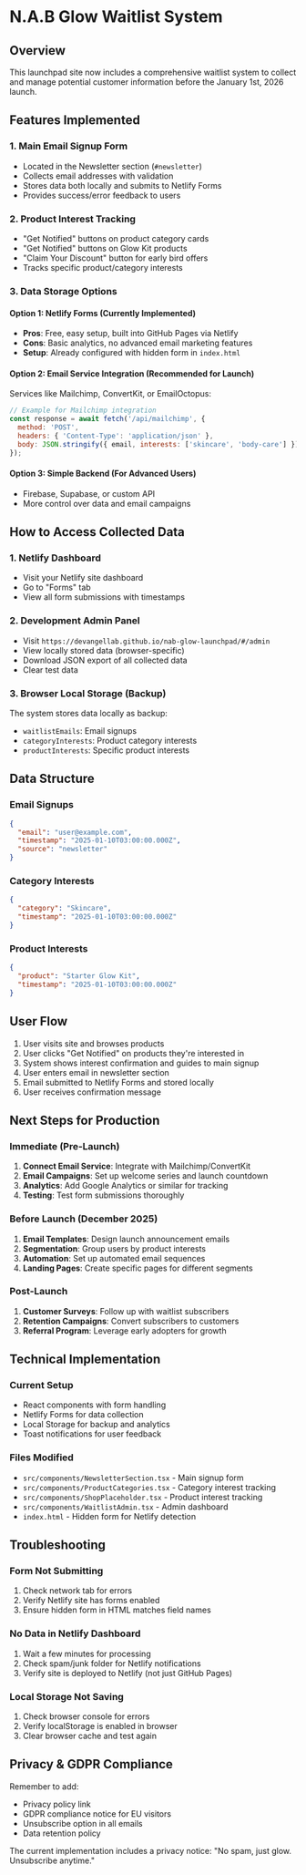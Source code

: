 # N.A.B Glow Waitlist System

## Overview

This launchpad site now includes a comprehensive waitlist system to collect and manage potential customer information before the January 1st, 2026 launch.

## Features Implemented

### 1. Main Email Signup Form
- Located in the Newsletter section (`#newsletter`)
- Collects email addresses with validation
- Stores data both locally and submits to Netlify Forms
- Provides success/error feedback to users

### 2. Product Interest Tracking
- "Get Notified" buttons on product category cards
- "Get Notified" buttons on Glow Kit products
- "Claim Your Discount" button for early bird offers
- Tracks specific product/category interests

### 3. Data Storage Options

#### Option 1: Netlify Forms (Currently Implemented)
- **Pros**: Free, easy setup, built into GitHub Pages via Netlify
- **Cons**: Basic analytics, no advanced email marketing features
- **Setup**: Already configured with hidden form in `index.html`

#### Option 2: Email Service Integration (Recommended for Launch)
Services like Mailchimp, ConvertKit, or EmailOctopus:
```javascript
// Example for Mailchimp integration
const response = await fetch('/api/mailchimp', {
  method: 'POST',
  headers: { 'Content-Type': 'application/json' },
  body: JSON.stringify({ email, interests: ['skincare', 'body-care'] })
});
```

#### Option 3: Simple Backend (For Advanced Users)
- Firebase, Supabase, or custom API
- More control over data and email campaigns

## How to Access Collected Data

### 1. Netlify Dashboard
- Visit your Netlify site dashboard
- Go to "Forms" tab
- View all form submissions with timestamps

### 2. Development Admin Panel
- Visit `https://devangellab.github.io/nab-glow-launchpad/#/admin`
- View locally stored data (browser-specific)
- Download JSON export of all collected data
- Clear test data

### 3. Browser Local Storage (Backup)
The system stores data locally as backup:
- `waitlistEmails`: Email signups
- `categoryInterests`: Product category interests  
- `productInterests`: Specific product interests

## Data Structure

### Email Signups
```json
{
  "email": "user@example.com",
  "timestamp": "2025-01-10T03:00:00.000Z",
  "source": "newsletter"
}
```

### Category Interests
```json
{
  "category": "Skincare",
  "timestamp": "2025-01-10T03:00:00.000Z"
}
```

### Product Interests
```json
{
  "product": "Starter Glow Kit",
  "timestamp": "2025-01-10T03:00:00.000Z"
}
```

## User Flow

1. User visits site and browses products
2. User clicks "Get Notified" on products they're interested in
3. System shows interest confirmation and guides to main signup
4. User enters email in newsletter section
5. Email submitted to Netlify Forms and stored locally
6. User receives confirmation message

## Next Steps for Production

### Immediate (Pre-Launch)
1. **Connect Email Service**: Integrate with Mailchimp/ConvertKit
2. **Email Campaigns**: Set up welcome series and launch countdown
3. **Analytics**: Add Google Analytics or similar for tracking
4. **Testing**: Test form submissions thoroughly

### Before Launch (December 2025)
1. **Email Templates**: Design launch announcement emails
2. **Segmentation**: Group users by product interests
3. **Automation**: Set up automated email sequences
4. **Landing Pages**: Create specific pages for different segments

### Post-Launch
1. **Customer Surveys**: Follow up with waitlist subscribers
2. **Retention Campaigns**: Convert subscribers to customers
3. **Referral Program**: Leverage early adopters for growth

## Technical Implementation

### Current Setup
- React components with form handling
- Netlify Forms for data collection
- Local Storage for backup and analytics
- Toast notifications for user feedback

### Files Modified
- `src/components/NewsletterSection.tsx` - Main signup form
- `src/components/ProductCategories.tsx` - Category interest tracking
- `src/components/ShopPlaceholder.tsx` - Product interest tracking
- `src/components/WaitlistAdmin.tsx` - Admin dashboard
- `index.html` - Hidden form for Netlify detection

## Troubleshooting

### Form Not Submitting
1. Check network tab for errors
2. Verify Netlify site has forms enabled
3. Ensure hidden form in HTML matches field names

### No Data in Netlify Dashboard
1. Wait a few minutes for processing
2. Check spam/junk folder for Netlify notifications
3. Verify site is deployed to Netlify (not just GitHub Pages)

### Local Storage Not Saving
1. Check browser console for errors
2. Verify localStorage is enabled in browser
3. Clear browser cache and test again

## Privacy & GDPR Compliance

Remember to add:
- Privacy policy link
- GDPR compliance notice for EU visitors
- Unsubscribe option in all emails
- Data retention policy

The current implementation includes a privacy notice: "No spam, just glow. Unsubscribe anytime."
